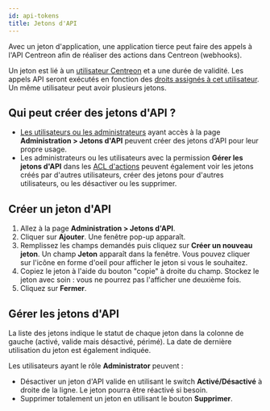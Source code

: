 ```yaml
---
id: api-tokens
title: Jetons d'API
---
```


Avec un jeton d'application, une application tierce peut faire des appels à l'API Centreon afin de réaliser des actions dans Centreon (webhooks).

Un jeton est lié à un [utilisateur Centreon](../monitoring/basic-objects/contacts.md) et a une durée de validité. Les appels API seront exécutés en fonction des [droits assignés à cet utilisateur](../administration/access-control-lists.md#donner-des-droits-à-un-utilisateur). Un même utilisateur peut avoir plusieurs jetons.

## Qui peut créer des jetons d'API ?

* [Les utilisateurs ou les administrateurs](../administration/access-control-lists.md#donner-des-droits-à-un-utilisateur) ayant accès à la page **Administration > Jetons d'API** peuvent créer des jetons d'API pour leur propre usage.
* Les administrateurs ou les utilisateurs avec la permission **Gérer les jetons d'API** dans les [ACL d'actions](../administration/access-control-lists.md#filtres-daccès-sur-les-actions) peuvent également voir les jetons créés par d'autres utilisateurs, créer des jetons pour d'autres utilisateurs, ou les désactiver ou les supprimer.

## Créer un jeton d'API

1. Allez à la page **Administration > Jetons d'API**.
2. Cliquer sur **Ajouter**. Une fenêtre pop-up apparaît.
3. Remplissez les champs demandés puis cliquez sur **Créer un nouveau jeton**. Un champ **Jeton** apparaît dans la fenêtre. Vous pouvez cliquer sur l'icône en forme d'oeil pour afficher le jeton si vous le souhaitez. 
4. Copiez le jeton à l'aide du bouton "copie" à droite du champ. Stockez le jeton avec soin : vous ne pourrez pas l'afficher une deuxième fois.
5. Cliquez sur **Fermer**.

## Gérer les jetons d'API

La liste des jetons indique le statut de chaque jeton dans la colonne de gauche (activé, valide mais désactivé, périmé). La date de dernière utilisation du jeton est également indiquée.

Les utilisateurs ayant le rôle **Administrator** peuvent :

* Désactiver un jeton d'API valide en utilisant le switch **Activé/Désactivé** à droite de la ligne. Le jeton pourra être réactivé si besoin.
* Supprimer totalement un jeton en utilisant le bouton **Supprimer**.
